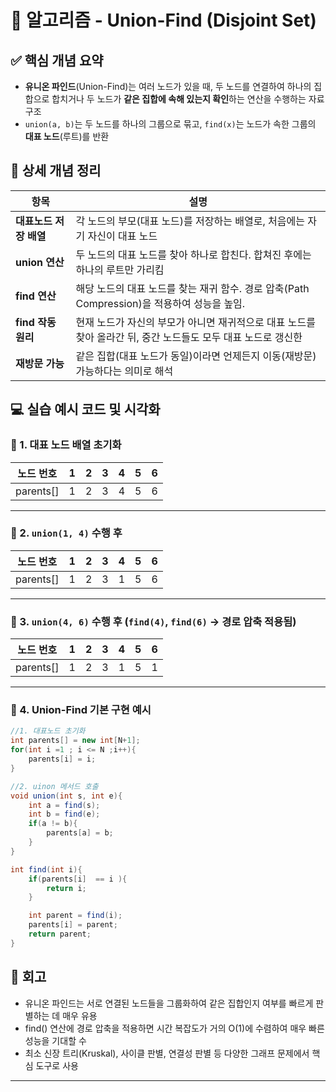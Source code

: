 #  🧠 알고리즘  - Union-Find (Disjoint Set)

## ✅ 핵심 개념 요약

- **유니온 파인드**(Union-Find)는 여러 노드가 있을 때, 두 노드를 연결하여 하나의 집합으로 합치거나  두 노드가 **같은 집합에 속해 있는지 확인**하는 연산을 수행하는 자료구조
- `union(a, b)`는 두 노드를 하나의 그룹으로 묶고,  `find(x)`는 노드가 속한 그룹의 **대표 노드**(루트)를 반환


## 🔎 상세 개념 정리
| 항목 | 설명 |
|------|------|
| **대표노드 저장 배열** | 각 노드의 부모(대표 노드)를 저장하는 배열로, 처음에는 자기 자신이 대표 노드 |
| **union 연산** | 두 노드의 대표 노드를 찾아 하나로 합친다. 합쳐진 후에는 하나의 루트만 가리킴 |
| **find 연산** | 해당 노드의 대표 노드를 찾는 재귀 함수. 경로 압축(Path Compression)을 적용하여 성능을 높임. |
| **find 작동 원리** | 현재 노드가 자신의 부모가 아니면 재귀적으로 대표 노드를 찾아 올라간 뒤, 중간 노드들도 모두 대표 노드로 갱신한 |
| **재방문 가능** | 같은 집합(대표 노드가 동일)이라면 언제든지 이동(재방문) 가능하다는 의미로 해석 |



## 💻 실습 예시 코드 및 시각화

### 📌 1. 대표 노드 배열 초기화

| 노드 번호  | 1 | 2 | 3 | 4 | 5 | 6 |
|------------|---|---|---|---|---|---|
| parents[]  | 1 | 2 | 3 | 4 | 5 | 6 |

---

### 📌 2. `union(1, 4)` 수행 후

| 노드 번호  | 1 | 2 | 3 | 4 | 5 | 6 |
|------------|---|---|---|---|---|---|
| parents[]  | 1 | 2 | 3 | 1 | 5 | 6 |


---

### 📌 3. `union(4, 6)` 수행 후 (`find(4)`, `find(6)` → 경로 압축 적용됨)

| 노드 번호  | 1 | 2 | 3 | 4 | 5 | 6 |
|------------|---|---|---|---|---|---|
| parents[]  | 1 | 2 | 3 | 1 | 5 | 1 |
---



### 📌 4. Union-Find 기본 구현 예시

```java
//1. 대표노드 초기화
int parents[] = new int[N+1];
for(int i =1 ; i <= N ;i++){
    parents[i] = i;
}

//2. uinon 메서드 호출
void union(int s, int e){
    int a = find(s);
    int b = find(e);
    if(a != b){
        parents[a] = b;
    }
}

int find(int i){
    if(parents[i]  == i ){
        return i;
    }

    int parent = find(i);
    parents[i] = parent;
    return parent;
}
```




## 🔁 회고
- 유니온 파인드는 서로 연결된 노드들을 그룹화하여 같은 집합인지 여부를 빠르게 판별하는 데 매우 유용
- find() 연산에 경로 압축을 적용하면 시간 복잡도가 거의 O(1)에 수렴하여 매우 빠른 성능을 기대할 수 
- 최소 신장 트리(Kruskal), 사이클 판별, 연결성 판별 등 다양한 그래프 문제에서 핵심 도구로 사용

---
